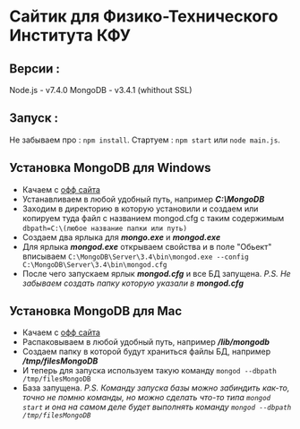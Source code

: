 # Сайтик для Физико-Технического Института КФУ
## Версии :
Node.js - v7.4.0
MongoDB - v3.4.1 (whithout SSL)
## Запуск :
Не забываем про : `npm install`.
Стартуем : `npm start` или `node main.js`.
## Установка MongoDB для Windows
* Качаем с [офф сайта](https://www.mongodb.com)
* Устанавливаем в любой удобный путь, например ***С:\MongoDB***
* Заходим в директорию в которую установили и создаем или копируем туда файл с названием mongod.cfg с таким содержимым
`dbpath=C:\(любое название папки или путь)`
* Создаем два ярлыка для ***mongo.exe*** и ***mongod.exe***
* Для ярлыка ***mongod.exe*** открываем свойства и в поле "Обьект" вписываем
`C:\MongoDB\Server\3.4\bin\mongod.exe --config C:\MongoDB\Server\3.4\bin\mongod.cfg`
* После чего запускаем ярлык ***mongod.cfg*** и все БД запущена.
*P.S. Не забываем создать папку которую указали в ***mongod.cfg****
## Установка MongoDB для Mac
* Качаем с [офф сайта](https://www.mongodb.com)
* Распаковываем в любой удобный путь, например ***/lib/mongodb***
* Создаем папку в которой будут храниться файлы БД, например ***/tmp/filesMongoDB***
* И теперь для запуска используем такую команду `mongod --dbpath /tmp/filesMongoDB`
* База запущена.
*P.S. Команду запуска базы можно забиндить как-то, точно не помню команды, но можно сделать что-то типа `mongod start` и она на самом деле будет выполнять команду `mongod --dbpath /tmp/filesMongoDB`*
